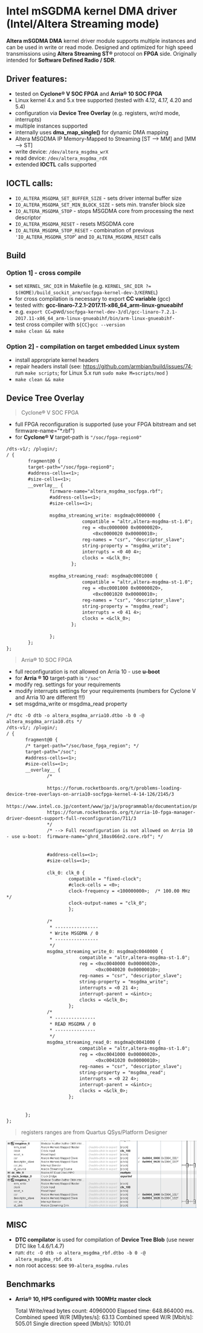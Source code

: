
# Intel mSGDMA kernel DMA driver (Intel/Altera Streaming mode)
**Altera mSGDMA DMA** kernel driver module supports multiple instances and can be used in write or read mode.
Designed and optimized for high speed transmissions using **Altera Streaming ST®** protocol on **FPGA** side. Originally intended for **Software Defined Radio / SDR**.

## Driver features:  
- tested on **Cyclone® V SOC FPGA** and **Arria® 10 SOC FPGA** 
- Linux kernel 4.x and 5.x tree supported (tested with 4.12, 4.17, 4.20 and 5.4) 
- configuration via **Device Tree Overlay** (e.g. registers, wr/rd mode, interrupts)
- multiple instances supported
- internally uses **dma_map_single()** for dynamic DMA mapping
- Altera MSGDMA IP Memory-Mapped to Streaming [ST --> MM] and [MM --> ST]
- write device: `/dev/altera_msgdma_wrX`
- read device: `/dev/altera_msgdma_rdX`
- extended **IOCTL** calls supported

## IOCTL calls:
- `IO_ALTERA_MSGDMA_SET_BUFFER_SIZE` - sets driver internal buffer size
- `IO_ALTERA_MSGDMA_SET_MIN_BLOCK_SIZE` - sets min. transfer block size 
- `IO_ALTERA_MSGDMA_STOP` - stops MSGDMA core from processing the next descriptor
- `IO_ALTERA_MSGDMA_RESET` - resets MSGDMA core
- `IO_ALTERA_MSGDMA_STOP_RESET` - combination of previous `'IO_ALTERA_MSGDMA_STOP`' and `IO_ALTERA_MSGDMA_RESET` calls 

## Build
### Option 1] - cross compile 
- set `KERNEL_SRC_DIR` in Makefile (e.g. `KERNEL_SRC_DIR ?= $(HOME)/build_sockit_arm/socfpga-kernel-dev-3/KERNEL`)
- for cross compilation is necessary to export **CC variable** (gcc)
- tested with: **gcc-linaro-7.2.1-2017.11-x86_64_arm-linux-gnueabihf** 
- e.g. `export CC=`pwd`/socfpga-kernel-dev-3/dl/gcc-linaro-7.2.1-2017.11-x86_64_arm-linux-gnueabihf/bin/arm-linux-gnueabihf-`
- test cross compiler with `${CC}gcc --version`
- `make clean && make` 

### Option 2] -  compilation on target embedded Linux system
- install appropriate kernel headers
- repair headers install (see: https://github.com/armbian/build/issues/74; run `make scripts`; for Linux 5.x run `sudo make M=scripts/mod` ) 
- `make clean && make` 

## Device Tree Overlay
 >Cyclone® V SOC FPGA
- full FPGA reconfiguration is supported (use your FPGA bitstream and set firmware-name="*.rbf")
- for **Cyclone® V** target-path is `"/soc/fpga-region0"`
```
/dts-v1/; /plugin/;
/ {
        fragment@0 {
        target-path="/soc/fpga-region0";
        #address-cells=<1>;
        #size-cells=<1>;
        __overlay__ {
                firmware-name="altera_msgdma_socfpga.rbf";
                #address-cells=<1>;
                #size-cells=<1>;
                
                msgdma_streaming_write: msgdma@c0000000 {
                            compatible = "altr,altera-msgdma-st-1.0";
                            reg = <0xc0000000 0x00000020>,
                                <0xc0000020 0x00000010>;
                            reg-names = "csr", "descriptor_slave";
                            string-property = "msgdma_write";
                            interrupts = <0 40 4>;
                            clocks = <&clk_0>;
                        };

                msgdma_streaming_read: msgdma@c0001000 {
                            compatible = "altr,altera-msgdma-st-1.0";
                            reg = <0xc0001000 0x00000020>,
                                <0xc0001020 0x00000010>;
                            reg-names = "csr", "descriptor_slave";
                            string-property = "msgdma_read";
                            interrupts = <0 41 4>;
                            clocks = <&clk_0>;
                        };
                
                };
        };
};

```
>Arria® 10 SOC FPGA 
- full reconfiguration is not allowed on Arria 10  - use **u-boot**
- for **Arria ® 10** target-path is `"/soc"`
- modify reg. settings for your requirements 
- modify interrupts settings for your requirements (numbers for Cyclone V and Arria 10 are different !!!) 
- set msgdma_write or msgdma_read property

 ```
 /* dtc -O dtb -o altera_msgdma_arria10.dtbo -b 0 -@ altera_msgdma_arria10.dts */
/dts-v1/; /plugin/;
/ {
        fragment@0 {
        /* target-path="/soc/base_fpga_region"; */ 
        target-path="/soc";
        #address-cells=<1>;
        #size-cells=<1>;
        __overlay__ {
                /*
                 
                https://forum.rocketboards.org/t/problems-loading-device-tree-overlays-on-arria10-socfpga-kernel-4-14-126/2145/3
                https://www.intel.co.jp/content/www/jp/ja/programmable/documentation/pne1482303525167.html
                https://forum.rocketboards.org/t/arria-10-fpga-manager-driver-doesnt-support-full-reconfiguration/711/3
                */
                /* --> Full reconfiguration is not allowed on Arria 10 - use u-boot:  firmware-name="ghrd_10as066n2.core.rbf"; */
                
        
                #address-cells=<1>;
                #size-cells=<1>;
                
                clk_0: clk_0 {
                        compatible = "fixed-clock";
                        #clock-cells = <0>;
                        clock-frequency = <100000000>;	/* 100.00 MHz */
                        clock-output-names = "clk_0";
                        }; 
                
                /*
                 * ----------------   
                 * Write MSGDMA / 0
                 * ----------------
                 */
                msgdma_streaming_write_0: msgdma@c0040000 {
                            compatible = "altr,altera-msgdma-st-1.0";
                            reg = <0xc0040000 0x00000020>,
                                  <0xc0040020 0x00000010>;
                            reg-names = "csr", "descriptor_slave";
                            string-property = "msgdma_write";
                            interrupts = <0 21 4>;
                            interrupt-parent = <&intc>;
                            clocks = <&clk_0>;
                        };
                /*
                 * ---------------   
                 * READ MSGDMA / 0
                 * ---------------
                 */
                msgdma_streaming_read_0: msgdma@c0041000 {
                            compatible = "altr,altera-msgdma-st-1.0";
                            reg = <0xc0041000 0x00000020>,
                                  <0xc0041020 0x00000010>;
                            reg-names = "csr", "descriptor_slave";
                            string-property = "msgdma_read";
                            interrupts = <0 22 4>;
                            interrupt-parent = <&intc>;
                            clocks = <&clk_0>;
                        };
                

        };
};
 ```
> registers ranges are from Quartus QSys/Platform Designer

![Quartus](https://github.com/pavelfpl/altera_msgdma_st/blob/master/qsys_platform_designer.png)

## MISC
- **DTC compilator** is used for compilation of **Device Tree Blob** (use newer DTC like 1.4.6/1.4.7) 
- run: `dtc -O dtb -o altera_msgdma_rbf.dtbo -b 0 -@ altera_msgdma_rbf.dts`
- non root access: see `99-altera_msgdma.rules`

## Benchmarks 
- **Arria® 10, HPS configured with 100MHz master clock**

  Total Write/read bytes count: 40960000
  Elapsed time: 648.864000 ms.
  Combined speed W/R [MBytes/s]: 63.13
  Combined speed W/R [Mbit/s]: 505.01
  Single direction speed [Mbit/s]: 1010.01

